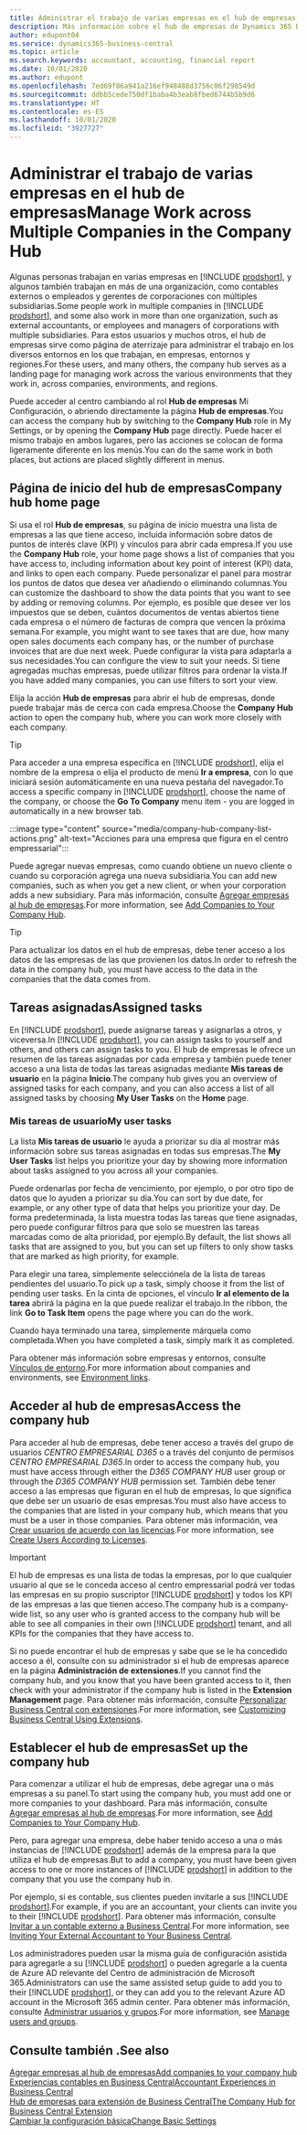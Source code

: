 ```yaml
---
title: Administrar el trabajo de varias empresas en el hub de empresas
description: Más información sobre el hub de empresas de Dynamics 365 Business Central que puede utilizar para gestionar su trabajo en varias empresas.
author: edupont04
ms.service: dynamics365-business-central
ms.topic: article
ms.search.keywords: accountant, accounting, financial report
ms.date: 10/01/2020
ms.author: edupont
ms.openlocfilehash: 7ed69f86a941a216ef948488d3756c06f298549d
ms.sourcegitcommit: ddbb5cede750df1baba4b3eab8fbed6744b5b9d6
ms.translationtype: HT
ms.contentlocale: es-ES
ms.lasthandoff: 10/01/2020
ms.locfileid: "3927727"
---
```

# <a name="manage-work-across-multiple-companies-in-the-company-hub"></a><span data-ttu-id="820ab-103">Administrar el trabajo de varias empresas en el hub de empresas</span><span class="sxs-lookup"><span data-stu-id="820ab-103">Manage Work across Multiple Companies in the Company Hub</span></span>

<span data-ttu-id="820ab-104">Algunas personas trabajan en varias empresas en [!INCLUDE [prodshort](includes/prodshort.md)], y algunos también trabajan en más de una organización, como contables externos o empleados y gerentes de corporaciones con múltiples subsidiarias.</span><span class="sxs-lookup"><span data-stu-id="820ab-104">Some people work in multiple companies in [!INCLUDE [prodshort](includes/prodshort.md)], and some also work in more than one organization, such as external accountants, or employees and managers of corporations with multiple subsidiaries.</span></span> <span data-ttu-id="820ab-105">Para estos usuarios y muchos otros, el hub de empresas sirve como página de aterrizaje para administrar el trabajo en los diversos entornos en los que trabajan, en empresas, entornos y regiones.</span><span class="sxs-lookup"><span data-stu-id="820ab-105">For these users, and many others, the company hub serves as a landing page for managing work across the various environments that they work in, across companies, environments, and regions.</span></span>  

<span data-ttu-id="820ab-106">Puede acceder al centro cambiando al rol **Hub de empresas** Mi Configuración, o abriendo directamente la página **Hub de empresas**.</span><span class="sxs-lookup"><span data-stu-id="820ab-106">You can access the company hub by switching to the **Company Hub** role in My Settings, or by opening the **Company Hub** page directly.</span></span> <span data-ttu-id="820ab-107">Puede hacer el mismo trabajo en ambos lugares, pero las acciones se colocan de forma ligeramente diferente en los menús.</span><span class="sxs-lookup"><span data-stu-id="820ab-107">You can do the same work in both places, but actions are placed slightly different in menus.</span></span>  

## <a name="company-hub-home-page"></a><span data-ttu-id="820ab-108">Página de inicio del hub de empresas</span><span class="sxs-lookup"><span data-stu-id="820ab-108">Company hub home page</span></span>

<span data-ttu-id="820ab-109">Si usa el rol **Hub de empresas**, su página de inicio muestra una lista de empresas a las que tiene acceso, incluida información sobre datos de puntos de interés clave (KPI) y vínculos para abrir cada empresa.</span><span class="sxs-lookup"><span data-stu-id="820ab-109">If you use the **Company Hub** role, your home page shows a list of companies that you have access to, including information about key point of interest (KPI) data, and links to open each company.</span></span> <span data-ttu-id="820ab-110">Puede personalizar el panel para mostrar los puntos de datos que desea ver añadiendo o eliminando columnas.</span><span class="sxs-lookup"><span data-stu-id="820ab-110">You can customize the dashboard to show the data points that you want to see by adding or removing columns.</span></span> <span data-ttu-id="820ab-111">Por ejemplo, es posible que desee ver los impuestos que se deben, cuántos documentos de ventas abiertos tiene cada empresa o el número de facturas de compra que vencen la próxima semana.</span><span class="sxs-lookup"><span data-stu-id="820ab-111">For example, you might want to see taxes that are due, how many open sales documents each company has, or the number of purchase invoices that are due next week.</span></span> <span data-ttu-id="820ab-112">Puede configurar la vista para adaptarla a sus necesidades.</span><span class="sxs-lookup"><span data-stu-id="820ab-112">You can configure the view to suit your needs.</span></span> <span data-ttu-id="820ab-113">Si tiene agregadas muchas empresas, puede utilizar filtros para ordenar la vista.</span><span class="sxs-lookup"><span data-stu-id="820ab-113">If you have added many companies, you can use filters to sort your view.</span></span>  

<span data-ttu-id="820ab-114">Elija la acción **Hub de empresas** para abrir el hub de empresas, donde puede trabajar más de cerca con cada empresa.</span><span class="sxs-lookup"><span data-stu-id="820ab-114">Choose the **Company Hub** action to open the company hub, where you can work more closely with each company.</span></span>  

> [!TIP]
> <span data-ttu-id="820ab-115">Para acceder a una empresa específica en [!INCLUDE [prodshort](includes/prodshort.md)], elija el nombre de la empresa o elija el producto de menú **Ir a empresa**, con lo que iniciará sesión automáticamente en una nueva pestaña del navegador.</span><span class="sxs-lookup"><span data-stu-id="820ab-115">To access a specific company in [!INCLUDE [prodshort](includes/prodshort.md)], choose the name of the company, or choose the **Go To Company** menu item - you are logged in automatically in a new browser tab.</span></span>

:::image type="content" source="media/company-hub-company-list-actions.png" alt-text="Acciones para una empresa que figura en el centro empressarial":::

<span data-ttu-id="820ab-117">Puede agregar nuevas empresas, como cuando obtiene un nuevo cliente o cuando su corporación agrega una nueva subsidiaria.</span><span class="sxs-lookup"><span data-stu-id="820ab-117">You can add new companies, such as when you get a new client, or when your corporation adds a new subsidiary.</span></span> <span data-ttu-id="820ab-118">Para más información, consulte [Agregar empresas al hub de empresas](company-hub-add-company.md).</span><span class="sxs-lookup"><span data-stu-id="820ab-118">For more information, see [Add Companies to Your Company Hub](company-hub-add-company.md).</span></span>  

> [!TIP]
> <span data-ttu-id="820ab-119">Para actualizar los datos en el hub de empresas, debe tener acceso a los datos de las empresas de las que provienen los datos.</span><span class="sxs-lookup"><span data-stu-id="820ab-119">In order to refresh the data in the company hub, you must have access to the data in the companies that the data comes from.</span></span>

<!--## Company details

In the **Company Hub** page, you can see more information about each company by choosing the name of the company that you want to learn more about. This opens the **Company Details** pane, where you can see additional information, such as the following:  

* Cash account balances  
* Cash flow forecast  
* Overdue purchase invoices  
* Overdue sales invoices  

> [!TIP]
> You can launch predefined Excel workbooks from the **Reports** tab in the ribbon. These Excel workbooks are designed as ready-to-print key financial statements and reports, but you can also modify them to fit your needs. For more information, see [Analyzing Financial Statements in Microsoft Excel](finance-analyze-excel.md).  

Otherwise, close the details pane and continue to the next company.  -->

## <a name="assigned-tasks"></a><span data-ttu-id="820ab-120">Tareas asignadas</span><span class="sxs-lookup"><span data-stu-id="820ab-120">Assigned tasks</span></span>

<span data-ttu-id="820ab-121">En [!INCLUDE [prodshort](includes/prodshort.md)], puede asignarse tareas y asignarlas a otros, y viceversa.</span><span class="sxs-lookup"><span data-stu-id="820ab-121">In [!INCLUDE [prodshort](includes/prodshort.md)], you can assign tasks to yourself and others, and others can assign tasks to you.</span></span> <span data-ttu-id="820ab-122">El hub de empresas le ofrece un resumen de las tareas asignadas por cada empresa y también puede tener acceso a una lista de todas las tareas asignadas mediante **Mis tareas de usuario** en la página **Inicio**.</span><span class="sxs-lookup"><span data-stu-id="820ab-122">The company hub gives you an overview of assigned tasks for each company, and you can also access a list of all assigned tasks by choosing **My User Tasks** on the **Home** page.</span></span>  

<!--In the client company, you also have cues that call out tasks assigned to you in this particular client.  -->

### <a name="my-user-tasks"></a><span data-ttu-id="820ab-123">Mis tareas de usuario</span><span class="sxs-lookup"><span data-stu-id="820ab-123">My user tasks</span></span>

<span data-ttu-id="820ab-124">La lista **Mis tareas de usuario** le ayuda a priorizar su día al mostrar más información sobre sus tareas asignadas en todas sus empresas.</span><span class="sxs-lookup"><span data-stu-id="820ab-124">The **My User Tasks** list helps you prioritize your day by showing more information about tasks assigned to you across all your companies.</span></span>  

<span data-ttu-id="820ab-125">Puede ordenarlas por fecha de vencimiento, por ejemplo, o por otro tipo de datos que lo ayuden a priorizar su día.</span><span class="sxs-lookup"><span data-stu-id="820ab-125">You can sort by due date, for example, or any other type of data that helps you prioritize your day.</span></span> <span data-ttu-id="820ab-126">De forma predeterminada, la lista muestra todas las tareas que tiene asignadas, pero puede configurar filtros para que solo se muestren las tareas marcadas como de alta prioridad, por ejemplo.</span><span class="sxs-lookup"><span data-stu-id="820ab-126">By default, the list shows all tasks that are assigned to you, but you can set up filters to only show tasks that are marked as high priority, for example.</span></span>  

<span data-ttu-id="820ab-127">Para elegir una tarea, simplemente selecciónela de la lista de tareas pendientes del usuario.</span><span class="sxs-lookup"><span data-stu-id="820ab-127">To pick up a task, simply choose it from the list of pending user tasks.</span></span> <span data-ttu-id="820ab-128">En la cinta de opciones, el vínculo **Ir al elemento de la tarea** abrirá la página en la que puede realizar el trabajo.</span><span class="sxs-lookup"><span data-stu-id="820ab-128">In the ribbon, the link **Go to Task Item** opens the page where you can do the work.</span></span>  

<span data-ttu-id="820ab-129">Cuando haya terminado una tarea, simplemente márquela como completada.</span><span class="sxs-lookup"><span data-stu-id="820ab-129">When you have completed a task, simply mark it as completed.</span></span>  

<span data-ttu-id="820ab-130">Para obtener más información sobre empresas y entornos, consulte [Vínculos de entorno](company-hub-add-company.md#environment-links).</span><span class="sxs-lookup"><span data-stu-id="820ab-130">For more information about companies and environments, see [Environment links](company-hub-add-company.md#environment-links).</span></span>  

## <a name="access-the-company-hub"></a><span data-ttu-id="820ab-131">Acceder al hub de empresas</span><span class="sxs-lookup"><span data-stu-id="820ab-131">Access the company hub</span></span>

<span data-ttu-id="820ab-132">Para acceder al hub de empresas, debe tener acceso a través del grupo de usuarios *CENTRO EMPRESARIAL D365* o a través del conjunto de permisos *CENTRO EMPRESARIAL D365*.</span><span class="sxs-lookup"><span data-stu-id="820ab-132">In order to access the company hub, you must have access through either the *D365 COMPANY HUB* user group or through the *D365 COMPANY HUB*  permission set.</span></span> <span data-ttu-id="820ab-133">También debe tener acceso a las empresas que figuran en el hub de empresas, lo que significa que debe ser un usuario de esas empresas.</span><span class="sxs-lookup"><span data-stu-id="820ab-133">You must also have access to the companies that are listed in your company hub, which means that you must be a user in those companies.</span></span> <span data-ttu-id="820ab-134">Para obtener más información, vea [Crear usuarios de acuerdo con las licencias](ui-how-users-permissions.md).</span><span class="sxs-lookup"><span data-stu-id="820ab-134">For more information, see [Create Users According to Licenses](ui-how-users-permissions.md).</span></span>  

> [!IMPORTANT]
> <span data-ttu-id="820ab-135">El hub de empresas es una lista de todas la empresas, por lo que cualquier usuario al que se le conceda acceso al centro empressarial podrá ver todas las empresas en su propio suscriptor [!INCLUDE [prodshort](includes/prodshort.md)] y todos los KPI de las empresas a las que tienen acceso.</span><span class="sxs-lookup"><span data-stu-id="820ab-135">The company hub is a company-wide list, so any user who is granted access to the company hub will be able to see all companies in their own [!INCLUDE [prodshort](includes/prodshort.md)] tenant, and all KPIs for the companies that they have access to.</span></span>

<span data-ttu-id="820ab-136">Si no puede encontrar el hub de empresas y sabe que se le ha concedido acceso a él, consulte con su administrador si el hub de empresas aparece en la página **Administración de extensiones**.</span><span class="sxs-lookup"><span data-stu-id="820ab-136">If you cannot find the company hub, and you know that you have been granted access to it, then check with your administrator if the company hub is listed in the **Extension Management** page.</span></span> <span data-ttu-id="820ab-137">Para obtener más información, consulte [Personalizar Business Central con extensiones](ui-extensions.md).</span><span class="sxs-lookup"><span data-stu-id="820ab-137">For more information, see [Customizing Business Central Using Extensions](ui-extensions.md).</span></span>  

## <a name="set-up-the-company-hub"></a><span data-ttu-id="820ab-138">Establecer el hub de empresas</span><span class="sxs-lookup"><span data-stu-id="820ab-138">Set up the company hub</span></span>

<span data-ttu-id="820ab-139">Para comenzar a utilizar el hub de empresas, debe agregar una o más empresas a su panel.</span><span class="sxs-lookup"><span data-stu-id="820ab-139">To start using the company hub, you must add one or more companies to your dashboard.</span></span> <span data-ttu-id="820ab-140">Para más información, consulte [Agregar empresas al hub de empresas](company-hub-add-company.md).</span><span class="sxs-lookup"><span data-stu-id="820ab-140">For more information, see [Add Companies to Your Company Hub](company-hub-add-company.md).</span></span>  

<span data-ttu-id="820ab-141">Pero, para agregar una empresa, debe haber tenido acceso a una o más instancias de [!INCLUDE [prodshort](includes/prodshort.md)] además de la empresa para la que utiliza el hub de empresas.</span><span class="sxs-lookup"><span data-stu-id="820ab-141">But to add a company, you must have been given access to one or more instances of [!INCLUDE [prodshort](includes/prodshort.md)] in addition to the company that you use the company hub in.</span></span>  

<span data-ttu-id="820ab-142">Por ejemplo, si es contable, sus clientes pueden invitarle a sus [!INCLUDE [prodshort](includes/prodshort.md)].</span><span class="sxs-lookup"><span data-stu-id="820ab-142">For example, if you are an accountant, your clients can invite you to their [!INCLUDE [prodshort](includes/prodshort.md)].</span></span> <span data-ttu-id="820ab-143">Para obtener más información, consulte [Invitar a un contable externo a Business Central](finance-accounting.md#inviteaccountant).</span><span class="sxs-lookup"><span data-stu-id="820ab-143">For more information, see [Inviting Your External Accountant to Your Business Central](finance-accounting.md#inviteaccountant).</span></span>  

<span data-ttu-id="820ab-144">Los administradores pueden usar la misma guía de configuración asistida para agregarle a su [!INCLUDE [prodshort](includes/prodshort.md)] o pueden agregarle a la cuenta de Azure AD relevante del Centro de administración de Microsoft 365.</span><span class="sxs-lookup"><span data-stu-id="820ab-144">Administrators can use the same assisted setup guide to add you to their [!INCLUDE [prodshort](includes/prodshort.md)], or they can add you to the relevant Azure AD account in the Microsoft 365 admin center.</span></span> <span data-ttu-id="820ab-145">Para obtener más información, consulte [Administrar usuarios y grupos](/microsoft-365/admin/add-users/?view=o365-worldwide&preserve-view=true).</span><span class="sxs-lookup"><span data-stu-id="820ab-145">For more information, see [Manage users and groups](/microsoft-365/admin/add-users/?view=o365-worldwide&preserve-view=true).</span></span>  

## <a name="see-also"></a><span data-ttu-id="820ab-146">Consulte también .</span><span class="sxs-lookup"><span data-stu-id="820ab-146">See also</span></span>

[<span data-ttu-id="820ab-147">Agregar empresas al hub de empresas</span><span class="sxs-lookup"><span data-stu-id="820ab-147">Add companies to your company hub</span></span>](company-hub-add-company.md)  
[<span data-ttu-id="820ab-148">Experiencias contables en Business Central</span><span class="sxs-lookup"><span data-stu-id="820ab-148">Accountant Experiences in Business Central</span></span>](finance-accounting.md)  
[<span data-ttu-id="820ab-149">Hub de empresas para extensión de Business Central</span><span class="sxs-lookup"><span data-stu-id="820ab-149">The Company Hub for Business Central Extension</span></span>](ui-extensions-company-hub.md)  
[<span data-ttu-id="820ab-150">Cambiar la configuración básica</span><span class="sxs-lookup"><span data-stu-id="820ab-150">Change Basic Settings</span></span>](ui-change-basic-settings.md)  
